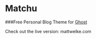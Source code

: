 # Matchu 

###Free Personal Blog Theme for [Ghost](https://ghost.org/)


Check out the live version: mattwelke.com

&nbsp;

